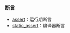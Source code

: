 

### 断言

+ [assert](https://en.cppreference.com/w/cpp/language/aggregate_initialization)：运行期断言
+ [static_assert](https://en.cppreference.com/w/cpp/language/static_assert)：编译器断言